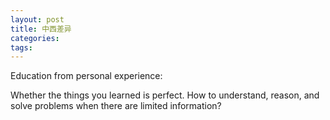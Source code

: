 ```yaml
---
layout: post
title: 中西差异
categories:
tags: 
---
```


Education from personal experience:

Whether the things you learned is perfect. How to understand, reason, and solve problems when there are limited information?

